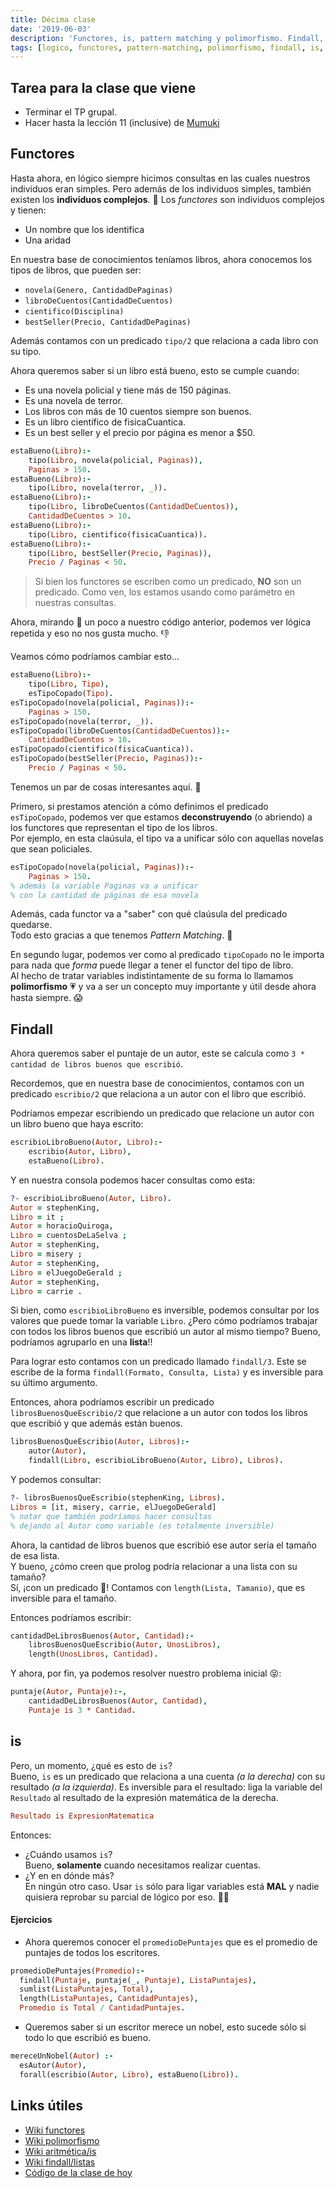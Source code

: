 ```yaml
---
title: Décima clase
date: '2019-06-03'
description: 'Functores, is, pattern matching y polimorfismo. Findall, listas e is'
tags: [logico, functores, pattern-matching, polimorfismo, findall, is, listas]
---
```


## Tarea para la clase que viene
- Terminar el TP grupal.
- Hacer hasta la lección 11 (inclusive) de [Mumuki](https://mumuki.io/pdep-utn/chapters/307-programacion-logica)

## Functores
Hasta ahora, en lógico siempre hicimos consultas en las cuales nuestros individuos eran simples.
Pero además de los individuos simples, también existen los **individuos complejos**. 🧐
Los *functores* son individuos complejos y tienen:
- Un nombre que los identifica
- Una aridad

En nuestra base de conocimientos teníamos libros, ahora conocemos los tipos de libros, que pueden ser:
- `novela(Genero, CantidadDePaginas)`
- `libroDeCuentos(CantidadDeCuentos)`
- `cientifico(Disciplina)` 
- `bestSeller(Precio, CantidadDePaginas)`

Además contamos con un predicado `tipo/2` que relaciona a cada libro con su tipo.

Ahora queremos saber si un libro está bueno, esto se cumple cuando:
- Es una novela policial y tiene más de 150 páginas.
- Es una novela de terror.
- Los libros con más de 10 cuentos siempre son buenos.
- Es un libro científico de fisicaCuantica.
- Es un best seller y el precio por página es menor a $50.

```prolog
estaBueno(Libro):-
    tipo(Libro, novela(policial, Paginas)),
    Paginas > 150.
estaBueno(Libro):-
    tipo(Libro, novela(terror, _)).
estaBueno(Libro):-
    tipo(Libro, libroDeCuentos(CantidadDeCuentos)),
    CantidadDeCuentos > 10.
estaBueno(Libro):-
    tipo(Libro, cientifico(fisicaCuantica)).
estaBueno(Libro):-
    tipo(Libro, bestSeller(Precio, Paginas)),
    Precio / Paginas < 50.
```
> Si bien los functores se escriben como un predicado, **NO** son un predicado. Como ven, los estamos usando como parámetro en nuestras consultas.

Ahora, mirando 🔭 un poco a nuestro código anterior, podemos ver lógica repetida y eso no nos gusta mucho. 👎

Veamos cómo podríamos cambiar esto...


```prolog
estaBueno(Libro):-
    tipo(Libro, Tipo),
    esTipoCopado(Tipo).
esTipoCopado(novela(policial, Paginas)):-
    Paginas > 150.
esTipoCopado(novela(terror, _)).
esTipoCopado(libroDeCuentos(CantidadDeCuentos)):-
    CantidadDeCuentos > 10.
esTipoCopado(cientifico(fisicaCuantica)).
esTipoCopado(bestSeller(Precio, Paginas)):-
    Precio / Paginas < 50.
```

Tenemos un par de cosas interesantes aquí. 🤔

Primero, si prestamos atención a cómo definimos el predicado `esTipoCopado`, podemos ver que estamos **deconstruyendo** (o abriendo) a los functores que representan el tipo de los libros.  
Por ejemplo, en esta claúsula, el tipo va a unificar sólo con aquellas novelas que sean policiales.
```prolog
esTipoCopado(novela(policial, Paginas)):-
    Paginas > 150.
% además la variable Paginas va a unificar
% con la cantidad de páginas de esa novela
```
Además, cada functor va a "saber" con qué claúsula del predicado quedarse.  
Todo esto gracias a que tenemos *Pattern Matching*. 🎉

En segundo lugar, podemos ver como al predicado `tipoCopado` no le importa para nada que *forma* puede llegar a tener el functor del tipo de libro.  
Al hecho de tratar variables indistintamente de su forma lo llamamos **polimorfismo** 💗 y va a ser un concepto muy importante y útil desde ahora hasta siempre. 😱

## Findall
Ahora queremos saber el puntaje de un autor, este se calcula como `3 * cantidad de libros buenos que escribió`.

Recordemos, que en nuestra base de conocimientos, contamos con un predicado `escribio/2` que relaciona a un autor con el libro que escribió.

Podríamos empezar escribiendo un predicado que relacione un autor con un libro bueno que haya escrito:
```prolog
escribioLibroBueno(Autor, Libro):-
    escribio(Autor, Libro),
    estaBueno(Libro).
```

Y en nuestra consola podemos hacer consultas como esta:
```prolog
?- escribioLibroBueno(Autor, Libro).
Autor = stephenKing,
Libro = it ;
Autor = horacioQuiroga,
Libro = cuentosDeLaSelva ;
Autor = stephenKing,
Libro = misery ;
Autor = stephenKing,
Libro = elJuegoDeGerald ;
Autor = stephenKing,
Libro = carrie .
```
Si bien, como `escribioLibroBueno` es inversible, podemos consultar por los valores que puede tomar la variable `Libro`. ¿Pero cómo podríamos trabajar con todos los libros buenos que escribió un autor al mismo tiempo? Bueno, podríamos agruparlo en una **lista**!!

Para lograr esto contamos con un predicado llamado `findall/3`. Este se escribe de la forma `findall(Formato, Consulta, Lista)` y es inversible para su último argumento.

Entonces, ahora podríamos escribir un predicado `librosBuenosQueEscribio/2` que relacione a un autor con todos los libros que escribió y que además están buenos.

```prolog
librosBuenosQueEscribio(Autor, Libros):-
    autor(Autor),
    findall(Libro, escribioLibroBueno(Autor, Libro), Libros).
```
Y podemos consultar:

```prolog
?- librosBuenosQueEscribio(stephenKing, Libros).
Libros = [it, misery, carrie, elJuegoDeGerald]
% notar que también podríamos hacer consultas
% dejando al Autor como variable (es totalmente inversible)
```
Ahora, la cantidad de libros buenos que escribió ese autor sería el tamaño de esa lista.  
Y bueno, ¿cómo creen que prolog podría relacionar a una lista con su tamaño?  
Sí, ¡con un predicado 🤩! Contamos con `length(Lista, Tamanio)`, que es inversible para el tamaño.

Entonces podríamos escribir:
```prolog
cantidadDeLibrosBuenos(Autor, Cantidad):-
    librosBuenosQueEscribio(Autor, UnosLibros),
    length(UnosLibros, Cantidad).
```

Y ahora, por fin, ya podemos resolver nuestro problema inicial 😝:

```prolog
puntaje(Autor, Puntaje):-,
    cantidadDeLibrosBuenos(Autor, Cantidad),
    Puntaje is 3 * Cantidad.
```

## is
Pero, un momento, ¿qué es esto de `is`?  
Bueno, `is` es un predicado que relaciona a una cuenta *(a la derecha)* con su resultado *(a la izquierda)*. Es inversible para el resultado: liga la variable del `Resultado` al resultado de la expresión matemática de la derecha.
```prolog
Resultado is ExpresionMatematica
```
Entonces:
- ¿Cuándo usamos `is`?  
Bueno, **solamente** cuando necesitamos realizar cuentas.
- ¿Y en en dónde más?  
En ningún otro caso. Usar `is` sólo para ligar variables está **MAL** y nadie quisiera reprobar su parcial de lógico por eso. 👮🏻‍

#### Ejercicios
- Ahora queremos conocer el `promedioDePuntajes` que es el promedio de puntajes de todos los escritores.

```prolog
promedioDePuntajes(Promedio):-
  findall(Puntaje, puntaje(_, Puntaje), ListaPuntajes),
  sumlist(ListaPuntajes, Total),
  length(ListaPuntajes, CantidadPuntajes),
  Promedio is Total / CantidadPuntajes.
```

- Queremos saber si un escritor merece un nobel, esto sucede sólo si todo lo que escribió es bueno. 
```prolog
mereceUnNobel(Autor) :-
  esAutor(Autor),
  forall(escribio(Autor, Libro), estaBueno(Libro)).
```

## Links útiles
- [Wiki functores](http://wiki.uqbar.org/wiki/articles/paradigma-logico---functores.html)
- [Wiki polimorfismo](http://wiki.uqbar.org/wiki/articles/polimorfismo-en-el-paradigma-logico.html)
- [Wiki aritmética/is](http://wiki.uqbar.org/wiki/articles/aritmetica-en-prolog.html)
- [Wiki findall/listas](https://github.com/uqbar-project/wiki/blob/master/wiki/articles/paradigma-logico---listas.md)
- [Código de la clase de hoy](https://gist.github.com/mnmallea/c2378a0afe713b483c3f233ca12d2f5e)
